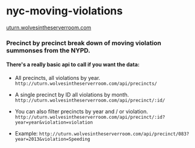 nyc-moving-violations
=====================
[uturn.wolvesintheserverroom.com](http://uturn.wolvesintheserverroom.com)

### Precinct by precinct break down of moving violation summonses from the NYPD.



#### There's a really basic api to call if you want the data:

* All precincts, all violations by year.
`http://uturn.wolvesintheserverroom.com/api/precincts/`

* A single precinct by ID all violations by month.
`http://uturn.wolvesintheserverroom.com/api/precinct/:id/`

* You can also filter precincts by year and / or violation. 
`http://uturn.wolvesintheserverroom.com/api/precinct/:id?year=year&violation=violation`

* Example:
`http://uturn.wolvesintheserverroom.com/api/precinct/083?year=2013&violation=Speeding`
